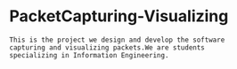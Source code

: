 # PacketCapturing-Visualizing
	This is the project we design and develop the software
	capturing and visualizing packets.We are students
	specializing in Information Engineering.

